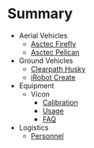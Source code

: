# Summary

* Aerial Vehicles
  * [Asctec Firefly](UAV/AscTec/Firefly.md)
  * [Asctec Pelican](UAV/AscTec/Pelican.md)
* Ground Vehicles
  * [Clearpath Husky](UGV/Husky/Usage.md)
  * [iRobot Create](UGV/Create/Usage.md)
* Equipment
  * Vicon
    * [Calibration](Equipment/Vicon/Calibration.md)
    * [Usage](Equipment/Vicon/Usage.md)
    * [FAQ](Equipment/Vicon/faq.md)
* Logistics
  * [Personnel](Logistics/People.md)

